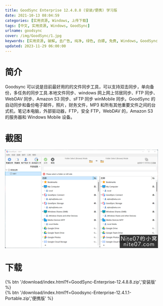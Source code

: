 ```yaml
---
title: GoodSync Enterprise 12.4.8.8 (安装/便携) 学习版
date: 2021-10-13 08:04:59
categories: [实用资源, Windows, 上传下载]
tags: [中文, 实用资源, Windows, GoodSync]
urlname: goodsync
cover: /img/GoodSync/1.jpg
keywords: [实用资源, 破解, 去广告, 纯净, 绿色, 白嫖, 免费, Windows, GoodSync]
updated: 2023-11-29 06:00:00
---
```


# 简介

Goodsync 可以说是目前最好用的的文件同步工具，可以支持双击同步，单向备份，多任务的同步工具.本地文件同步、windows 网上网上邻居同步、FTP 同步、WebDAV 同步、Amazon S3 同步、sFTP 同步 winMobile 同步。GoodSync 的自动同步和备份电子邮件，照片，财务文件，MP3 和所有其他重要文件之间的台式机，笔记本电脑，外部驱动器，FTP，安全 FTP，WebDAV 的，Amazon S3 的服务器和 Windows Mobile 设备。

# 截图

![](/img/GoodSync/2.png)

# 下载

{% btn '/download/index.html?f=GoodSync-Enterprise-12.4.8.8.zip','安装版' %}
<br>
{% btn '/download/index.html?f=Goodsync-Enterprise-12.4.1.1-Portable.zip','便携版' %}
